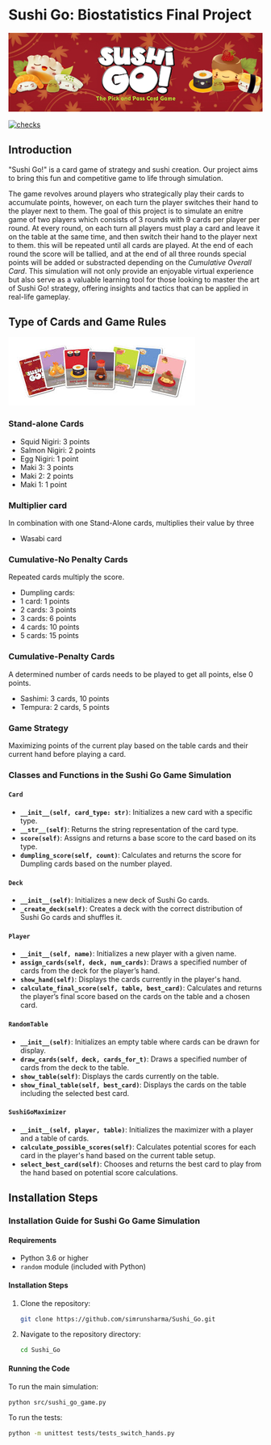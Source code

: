 # Sushi Go: Biostatistics Final Project
![Logo](Images/sushi_logo.png)

[![checks](https://github.com/simrunsharma/Sushi_Go/actions/workflows/checks.yml/badge.svg)](https://github.com/simrunsharma/Sushi_Go/actions/workflows/checks.yml)

## Introduction
"Sushi Go!" is a card game of strategy and sushi creation. Our project aims to bring this fun and competitive game to life through simulation. 

The game revolves around players who strategically play their cards to accumulate points, however, on each turn the player switches their hand to the player next to them. The goal of this project is to simulate an enitre game of two players which consists of 3 rounds with 9 cards per player per round. At every round, on each turn all players must play a card and leave it on the table at the same time, and then switch their hand to the player next to them. this will be repeated until all cards are played. At the end of each round the score will be tallied, and at the end of all three rounds special points will be added or substracted depending on the *Cumulative Overall Card*.  This simulation will not only provide an enjoyable virtual experience but also serve as a valuable learning tool for those looking to master the art of Sushi Go! strategy, offering insights and tactics that can be applied in real-life gameplay.

## Type of Cards and Game Rules
![cards](Images/sushi_cards.png)

### Stand-alone Cards
- Squid Nigiri: 3 points
- Salmon Nigiri: 2 points
- Egg Nigiri: 1 point
- Maki 3: 3 points
- Maki 2: 2 points
- Maki 1: 1 point
  
### Multiplier card
In combination with one Stand-Alone cards, multiplies their value by three
- Wasabi card

### Cumulative-No Penalty Cards
Repeated cards multiply the score.
- Dumpling cards:
- 1 card: 1 points
- 2 cards: 3 points
- 3 cards: 6 points
- 4 cards: 10 points
- 5 cards: 15 points
  
### Cumulative-Penalty Cards
A determined number of cards needs to be played to get all points, else 0 points.
- Sashimi: 3 cards, 10 points
- Tempura: 2 cards, 5 points
  
### Game Strategy

Maximizing points of the current play based on the table cards and their current hand before playing a card.

### Classes and Functions in the Sushi Go Game Simulation

#### `Card`
- **`__init__(self, card_type: str)`**: Initializes a new card with a specific type.
- **`__str__(self)`**: Returns the string representation of the card type.
- **`score(self)`**: Assigns and returns a base score to the card based on its type.
- **`dumpling_score(self, count)`**: Calculates and returns the score for Dumpling cards based on the number played.

#### `Deck`
- **`__init__(self)`**: Initializes a new deck of Sushi Go cards.
- **`_create_deck(self)`**: Creates a deck with the correct distribution of Sushi Go cards and shuffles it.

#### `Player`
- **`__init__(self, name)`**: Initializes a new player with a given name.
- **`assign_cards(self, deck, num_cards)`**: Draws a specified number of cards from the deck for the player’s hand.
- **`show_hand(self)`**: Displays the cards currently in the player's hand.
- **`calculate_final_score(self, table, best_card)`**: Calculates and returns the player’s final score based on the cards on the table and a chosen card.

#### `RandomTable`
- **`__init__(self)`**: Initializes an empty table where cards can be drawn for display.
- **`draw_cards(self, deck, cards_for_t)`**: Draws a specified number of cards from the deck to the table.
- **`show_table(self)`**: Displays the cards currently on the table.
- **`show_final_table(self, best_card)`**: Displays the cards on the table including the selected best card.

#### `SushiGoMaximizer`
- **`__init__(self, player, table)`**: Initializes the maximizer with a player and a table of cards.
- **`calculate_possible_scores(self)`**: Calculates potential scores for each card in the player's hand based on the current table setup.
- **`select_best_card(self)`**: Chooses and returns the best card to play from the hand based on potential score calculations.


## Installation Steps 

### Installation Guide for Sushi Go Game Simulation

#### Requirements

- Python 3.6 or higher
- `random` module (included with Python)

#### Installation Steps

1. Clone the repository:
   ```bash
   git clone https://github.com/simrunsharma/Sushi_Go.git
   ```
2. Navigate to the repository directory:
    ```bash
    cd Sushi_Go
    ```
#### Running the Code

To run the main simulation:
```bash
python src/sushi_go_game.py
```

To run the tests:
```bash
python -m unittest tests/tests_switch_hands.py
```



  
   

